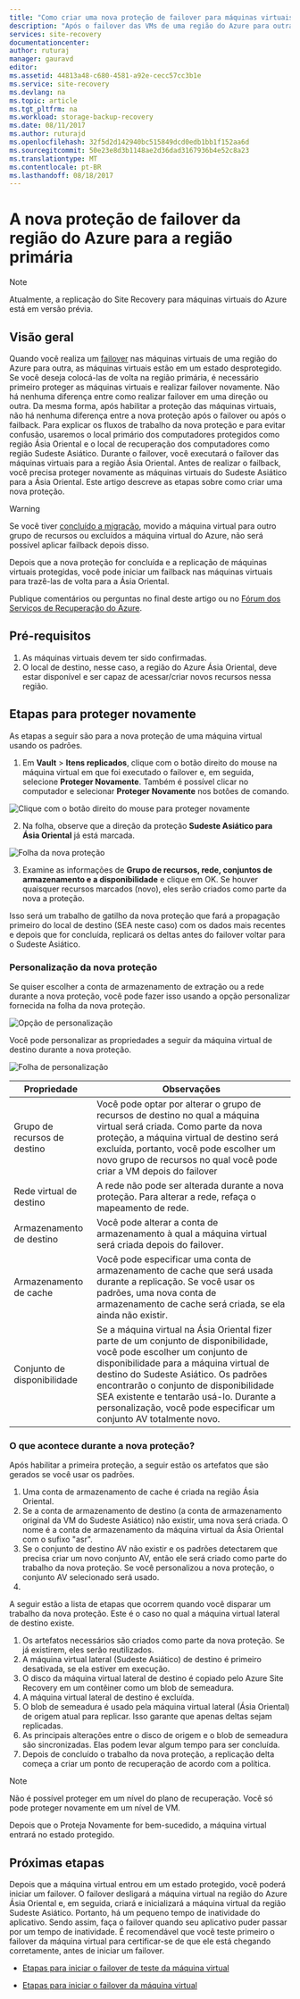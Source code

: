 ```yaml
---
title: "Como criar uma nova proteção de failover para máquinas virtuais do Azure para a região primária do Azure | Microsoft Docs"
description: "Após o failover das VMs de uma região do Azure para outra, você pode usar o Azure Site Recovery para proteger as máquinas na direção inversa. Aprenda as etapas para criar uma nova proteção antes de realizar um failback novamente."
services: site-recovery
documentationcenter: 
author: ruturaj
manager: gauravd
editor: 
ms.assetid: 44813a48-c680-4581-a92e-cecc57cc3b1e
ms.service: site-recovery
ms.devlang: na
ms.topic: article
ms.tgt_pltfrm: na
ms.workload: storage-backup-recovery
ms.date: 08/11/2017
ms.author: ruturajd
ms.openlocfilehash: 32f5d2d142940bc515849dcd0edb1bb1f152aa6d
ms.sourcegitcommit: 50e23e8d3b1148ae2d36dad3167936b4e52c8a23
ms.translationtype: MT
ms.contentlocale: pt-BR
ms.lasthandoff: 08/18/2017
---
```

# <a name="reprotect-from-failed-over-azure-region-back-to-primary-region"></a>A nova proteção de failover da região do Azure para a região primária



>[!NOTE]
>
> Atualmente, a replicação do Site Recovery para máquinas virtuais do Azure está em versão prévia.


## <a name="overview"></a>Visão geral
Quando você realiza um [failover](site-recovery-failover.md) nas máquinas virtuais de uma região do Azure para outra, as máquinas virtuais estão em um estado desprotegido. Se você deseja colocá-las de volta na região primária, é necessário primeiro proteger as máquinas virtuais e realizar failover novamente. Não há nenhuma diferença entre como realizar failover em uma direção ou outra. Da mesma forma, após habilitar a proteção das máquinas virtuais, não há nenhuma diferença entre a nova proteção após o failover ou após o failback.
Para explicar os fluxos de trabalho da nova proteção e para evitar confusão, usaremos o local primário dos computadores protegidos como região Ásia Oriental e o local de recuperação dos computadores como região Sudeste Asiático. Durante o failover, você executará o failover das máquinas virtuais para a região Ásia Oriental. Antes de realizar o failback, você precisa proteger novamente as máquinas virtuais do Sudeste Asiático para a Ásia Oriental. Este artigo descreve as etapas sobre como criar uma nova proteção.

> [!WARNING]
> Se você tiver [concluído a migração](site-recovery-migrate-to-azure.md#what-do-we-mean-by-migration), movido a máquina virtual para outro grupo de recursos ou excluídos a máquina virtual do Azure, não será possível aplicar failback depois disso.

Depois que a nova proteção for concluída e a replicação de máquinas virtuais protegidas, você pode iniciar um failback nas máquinas virtuais para trazê-las de volta para a Ásia Oriental.

Publique comentários ou perguntas no final deste artigo ou no [Fórum dos Serviços de Recuperação do Azure](https://social.msdn.microsoft.com/forums/azure/home?forum=hypervrecovmgr).

## <a name="prerequisites"></a>Pré-requisitos
1. As máquinas virtuais devem ter sido confirmadas.
2. O local de destino, nesse caso, a região do Azure Ásia Oriental, deve estar disponível e ser capaz de acessar/criar novos recursos nessa região.

## <a name="steps-to-reprotect"></a>Etapas para proteger novamente

As etapas a seguir são para a nova proteção de uma máquina virtual usando os padrões.

1. Em **Vault** > **Itens replicados**, clique com o botão direito do mouse na máquina virtual em que foi executado o failover e, em seguida, selecione **Proteger Novamente**. Também é possível clicar no computador e selecionar **Proteger Novamente** nos botões de comando.

![Clique com o botão direito do mouse para proteger novamente](./media/site-recovery-how-to-reprotect-azure-to-azure/reprotect.png)

2. Na folha, observe que a direção da proteção **Sudeste Asiático para Ásia Oriental** já está marcada.

![Folha da nova proteção](./media/site-recovery-how-to-reprotect-azure-to-azure/reprotectblade.png)

3. Examine as informações de **Grupo de recursos, rede, conjuntos de armazenamento e a disponibilidade** e clique em OK. Se houver quaisquer recursos marcados (novo), eles serão criados como parte da nova a proteção.

Isso será um trabalho de gatilho da nova proteção que fará a propagação primeiro do local de destino (SEA neste caso) com os dados mais recentes e depois que for concluída, replicará os deltas antes do failover voltar para o Sudeste Asiático.

### <a name="reprotect-customization"></a>Personalização da nova proteção
Se quiser escolher a conta de armazenamento de extração ou a rede durante a nova proteção, você pode fazer isso usando a opção personalizar fornecida na folha da nova proteção.

![Opção de personalização](./media/site-recovery-how-to-reprotect-azure-to-azure/customize.png)

Você pode personalizar as propriedades a seguir da máquina virtual de destino durante a nova proteção.

![Folha de personalização](./media/site-recovery-how-to-reprotect-azure-to-azure/customizeblade.png)

|Propriedade |Observações  |
|---------|---------|
|Grupo de recursos de destino     | Você pode optar por alterar o grupo de recursos de destino no qual a máquina virtual será criada. Como parte da nova proteção, a máquina virtual de destino será excluída, portanto, você pode escolher um novo grupo de recursos no qual você pode criar a VM depois do failover         |
|Rede virtual de destino     | A rede não pode ser alterada durante a nova proteção. Para alterar a rede, refaça o mapeamento de rede.         |
|Armazenamento de destino     | Você pode alterar a conta de armazenamento à qual a máquina virtual será criada depois do failover.         |
|Armazenamento de cache     | Você pode especificar uma conta de armazenamento de cache que será usada durante a replicação. Se você usar os padrões, uma nova conta de armazenamento de cache será criada, se ela ainda não existir.         |
|Conjunto de disponibilidade     |Se a máquina virtual na Ásia Oriental fizer parte de um conjunto de disponibilidade, você pode escolher um conjunto de disponibilidade para a máquina virtual de destino do Sudeste Asiático. Os padrões encontrarão o conjunto de disponibilidade SEA existente e tentarão usá-lo. Durante a personalização, você pode especificar um conjunto AV totalmente novo.         |


### <a name="what-happens-during-reprotect"></a>O que acontece durante a nova proteção?

Após habilitar a primeira proteção, a seguir estão os artefatos que são gerados se você usar os padrões.
1. Uma conta de armazenamento de cache é criada na região Ásia Oriental.
2. Se a conta de armazenamento de destino (a conta de armazenamento original da VM do Sudeste Asiático) não existir, uma nova será criada. O nome é a conta de armazenamento da máquina virtual da Ásia Oriental com o sufixo "asr".
3. Se o conjunto de destino AV não existir e os padrões detectarem que precisa criar um novo conjunto AV, então ele será criado como parte do trabalho da nova proteção. Se você personalizou a nova proteção, o conjunto AV selecionado será usado.
4.

A seguir estão a lista de etapas que ocorrem quando você disparar um trabalho da nova proteção. Este é o caso no qual a máquina virtual lateral de destino existe.

1. Os artefatos necessários são criados como parte da nova proteção. Se já existirem, eles serão reutilizados.
2. A máquina virtual lateral (Sudeste Asiático) de destino é primeiro desativada, se ela estiver em execução.
3. O disco da máquina virtual lateral de destino é copiado pelo Azure Site Recovery em um contêiner como um blob de semeadura.
4. A máquina virtual lateral de destino é excluída.
5. O blob de semeadura é usado pela máquina virtual lateral (Ásia Oriental) de origem atual para replicar. Isso garante que apenas deltas sejam replicadas.
6. As principais alterações entre o disco de origem e o blob de semeadura são sincronizadas. Elas podem levar algum tempo para ser concluída.
7. Depois de concluído o trabalho da nova proteção, a replicação delta começa a criar um ponto de recuperação de acordo com a política.

> [!NOTE]
> Não é possível proteger em um nível do plano de recuperação. Você só pode proteger novamente em um nível de VM.

Depois que o Proteja Novamente for bem-sucedido, a máquina virtual entrará no estado protegido.

## <a name="next-steps"></a>Próximas etapas

Depois que a máquina virtual entrou em um estado protegido, você poderá iniciar um failover. O failover desligará a máquina virtual na região do Azure Ásia Oriental e, em seguida, criará e inicializará a máquina virtual da região Sudeste Asiático. Portanto, há um pequeno tempo de inatividade do aplicativo. Sendo assim, faça o failover quando seu aplicativo puder passar por um tempo de inatividade. É recomendável que você teste primeiro o failover da máquina virtual para certificar-se de que ele está chegando corretamente, antes de iniciar um failover.

-   [Etapas para iniciar o failover de teste da máquina virtual](site-recovery-test-failover-to-azure.md)

-   [Etapas para iniciar o failover da máquina virtual](site-recovery-failover.md)
